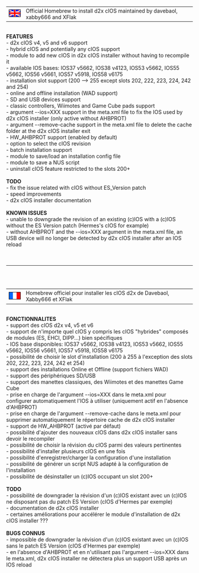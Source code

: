 <table border='0'><tr><td width='32' height='20'><img src='./assets/eng.jpg' /></td><td>Official Homebrew to install d2x cIOS maintained by davebaol, xabby666 and XFlak</td></tr></table>
<br><b>FEATURES</b><br>
- d2x cIOS v4, v5 and v6 support<br>
- hybrid cIOS and potentially any cIOS support<br>
- module to add new cIOS in d2x cIOS installer without having to recompile it<br>
- available IOS bases: IOS37 v5662, IOS38 v4123, IOS53 v5662, IOS55 v5662, IOS56 v5661, IOS57 v5918, IOS58 v6175<br>
- installation slot support (200 --> 255 except slots 202, 222, 223, 224, 242 and 254)<br>
- online and offline installation (WAD support)<br>
- SD and USB devices support<br>
- classic controllers, Wiimotes and Game Cube pads support<br>
- argument --ios=XXX support in the meta.xml file to fix the IOS used by d2x cIOS installer (only active without AHBPROT)<br>
- argument --remove-cache support in the meta.xml file to delete the cache folder at the d2x cIOS installer exit<br>
- HW_AHBPROT support (enabled by default)<br>
- option to select the cIOS revision<br>
- batch installation support<br>
- module to save/load an installation config file<br>
- module to save a NUS script<br>
- uninstall cIOS feature restricted to the slots 200+<br>
<br><b>TODO</b><br>
- fix the issue related with cIOS without ES_Version patch<br>
- speed improvements<br>
- d2x cIOS installer documentation<br>
<br><b>KNOWN ISSUES</b><br>
- unable to downgrade the revision of an existing (c)IOS with a (c)IOS without the ES Version patch (Hermes's cIOS for example)<br>
- without AHBPROT and the --ios=XXX argument in the meta.xml file, an USB device will no longer be detected by d2x cIOS installer after an IOS reload<br>
<br>
<br>
<hr><br>
<br>
<table border='0'><tr><td width='32' height='20'><img src='./assets/fra.jpg' /></td><td>Homebrew officiel pour installer les cIOS d2x de Davebaol, Xabby666 et XFlak</td></tr></table>
<br><b>FONCTIONNALITES</b><br>
- support des cIOS d2x v4, v5 et v6<br>
- support de n'importe quel cIOS y compris les cIOS "hybrides" composés de modules (ES, EHCI, DIPP...) bien spécifiques<br>
- IOS base disponibles: IOS37 v5662, IOS38 v4123, IOS53 v5662, IOS55 v5662, IOS56 v5661, IOS57 v5918, IOS58 v6175<br>
- possibilité de choisir le slot d'installation (200 à 255 à l'exception des slots 202, 222, 223, 224, 242 et 254)<br>
- support des installations Online et Offline (support fichiers WAD)<br>
- support des périphériques SD/USB<br>
- support des manettes classiques, des Wiimotes et des manettes Game Cube<br>
- prise en charge de l'argument --ios=XXX dans le meta.xml pour configurer automatiquement l'IOS à utiliser (uniquement actif en l'absence d'AHBPROT)<br>
- prise en charge de l'argument --remove-cache dans le meta.xml pour supprimer automatiquement le répertoire cache de d2x cIOS installer<br>
- support de HW_AHBPROT (activé par défaut)<br>
- possibilité d'ajouter des nouveaux cIOS dans d2x cIOS installer sans devoir le recompiler<br>
- possibilité de choisir la révision du cIOS parmi des valeurs pertinentes<br>
- possibilité d'installer plusieurs cIOS en une fois<br>
- possibilité d'enregistrer/charger la configuration d'une installation<br>
- possibilité de générer un script NUS adapté à la configuration de l'installation<br>
- possibilité de désinstaller un (c)IOS occupant un slot 200+<br>
<br><b>TODO</b><br>
- possibilité de downgrader la révision d'un (c)IOS existant avec un (c)IOS ne disposant pas du patch ES Version (cIOS d'Hermes par exemple)<br>
- documentation de d2x cIOS installer<br>
- certaines améliorations pour accélérer le module d'installation de d2x cIOS installer ???<br>
<br><b>BUGS CONNUS</b><br>
- impossible de downgrader la révision d'un (c)IOS existant avec un (c)IOS sans le patch ES Version (cIOS d'Hermes par exemple)<br>
- en l'absence d'AHBPROT et en n'utilisant pas l'argument --ios=XXX dans le meta.xml, d2x cIOS installer ne détectera plus un support USB après un IOS reload